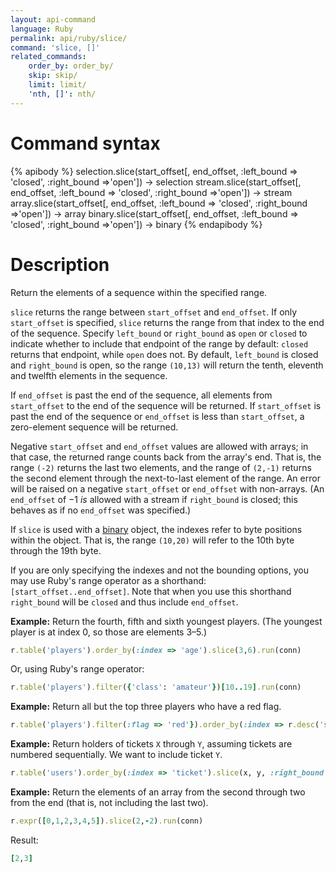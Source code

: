 ```yaml
---
layout: api-command
language: Ruby
permalink: api/ruby/slice/
command: 'slice, []'
related_commands:
    order_by: order_by/
    skip: skip/
    limit: limit/
    'nth, []': nth/
---
```


# Command syntax #

{% apibody %}
selection.slice(start_offset[, end_offset, :left_bound => 'closed', :right_bound =>'open']) &rarr; selection
stream.slice(start_offset[, end_offset, :left_bound => 'closed', :right_bound =>'open']) &rarr; stream
array.slice(start_offset[, end_offset, :left_bound => 'closed', :right_bound =>'open']) &rarr; array
binary.slice(start_offset[, end_offset, :left_bound => 'closed', :right_bound =>'open']) &rarr; binary
{% endapibody %}

# Description #

Return the elements of a sequence within the specified range.

`slice` returns the range between `start_offset` and `end_offset`. If only `start_offset` is specified, `slice` returns the range from that index to the end of the sequence. Specify `left_bound` or `right_bound` as `open` or `closed` to indicate whether to include that endpoint of the range by default: `closed` returns that endpoint, while `open` does not. By default, `left_bound` is closed and `right_bound` is open, so the range `(10,13)` will return the tenth, eleventh and twelfth elements in the sequence.

If `end_offset` is past the end of the sequence, all elements from `start_offset` to the end of the sequence will be returned. If `start_offset` is past the end of the sequence or `end_offset` is less than `start_offset`, a zero-element sequence will be returned.

Negative `start_offset` and `end_offset` values are allowed with arrays; in that case, the returned range counts back from the array's end. That is, the range `(-2)` returns the last two elements, and the range of `(2,-1)` returns the second element through the next-to-last element of the range. An error will be raised on a negative `start_offset` or `end_offset` with non-arrays. (An `end_offset` of &minus;1 *is* allowed with a stream if `right_bound` is closed; this behaves as if no `end_offset` was specified.)

If `slice` is used with a [binary](/api/ruby/binary) object, the indexes refer to byte positions within the object. That is, the range `(10,20)` will refer to the 10th byte through the 19th byte.

If you are only specifying the indexes and not the bounding options, you may use Ruby's range operator as a shorthand: `[start_offset..end_offset]`. Note that when you use this shorthand `right_bound` will be `closed` and thus include `end_offset`.

__Example:__ Return the fourth, fifth and sixth youngest players. (The youngest player is at index 0, so those are elements 3&ndash;5.)

```rb
r.table('players').order_by(:index => 'age').slice(3,6).run(conn)
```

Or, using Ruby's range operator:

```rb
r.table('players').filter({'class': 'amateur'})[10..19].run(conn)
```

__Example:__ Return all but the top three players who have a red flag.

```rb
r.table('players').filter(:flag => 'red'}).order_by(:index => r.desc('score')).slice(3).run(conn)
```

__Example:__ Return holders of tickets `X` through `Y`, assuming tickets are numbered sequentially. We want to include ticket `Y`.

```rb
r.table('users').order_by(:index => 'ticket').slice(x, y, :right_bound => 'closed').run(conn)
```

__Example:__ Return the elements of an array from the second through two from the end (that is, not including the last two).

```rb
r.expr([0,1,2,3,4,5]).slice(2,-2).run(conn)
```

Result:

```rb
[2,3]
```
